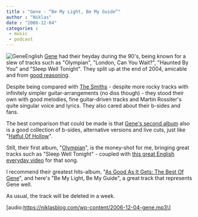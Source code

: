 ```yaml
---
title : "Gene - “Be My Light, Be My Guide”"
author : "Niklas"
date : "2006-12-04"
categories : 
 - music
 - podcast
---
```


![Gene](https://niklasblog.com/wp-content/2006-12-04-gene.jpg)English [Gene](http://en.wikipedia.org/wiki/Gene_%28band%29) had their heyday during the 90's, being known for a slew of tracks such as "Olympian", "London, Can You Wait?", "Haunted By You" and "Sleep Well Tonight". They split up at the end of 2004, amicable and from [good reasoning](http://www.bbc.co.uk/6music/news/20041117_gene.shtml).

Despite being compared with [The Smiths](http://allmusic.com/cg/amg.dll?p=amg&sql=11:3x61mpm39f8o) - despite more rocky tracks with infinitely simpler guitar-arrangements (no diss though) - they stood their own with good melodies, fine guitar-driven tracks and Martin Rossiter's quite singular voice and lyrics. They also cared about their b-sides and fans.

The best comparison that could be made is that [Gene's second album](http://allmusic.com/cg/amg.dll?p=amg&sql=10:lz0xlfaehcqi) also is a good collection of b-sides, alternative versions and live cuts, just like "[Hatful Of Hollow](http://allmusic.com/cg/amg.dll?p=amg&sql=10:8n0xlf3egcqt)".

Still, their first album, "[Olympian](http://allmusic.com/cg/amg.dll?p=amg&sql=10:rjyvadsky8w3)", is the money-shot for me, bringing great tracks such as "Sleep Well Tonight" - coupled with [this great English everyday video](http://www.youtube.com/watch?v=kdJhMDRCQVM) for that song.

I recommend their greatest hits-album, "[As Good As It Gets: The Best Of Gene](http://allmusic.com/cg/amg.dll?p=amg&sql=10:wduw6jp271q0)", and here's "Be My Light, Be My Guide", a great track that represents Gene well.

As usual, the track will be deleted in a week.

\[audio:https://niklasblog.com/wp-content/2006-12-04-gene.mp3\]
